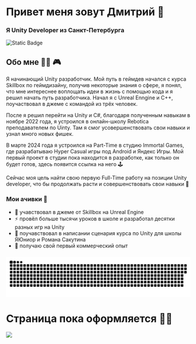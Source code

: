 <div id="header" align="left">
  <h1>  Привет меня зовут Дмитрий 👋</h1>
  <h3> Я Unity Developer из Санкт-Петербурга</h3>
</div>

![Static Badge](https://img.shields.io/badge/DarkVenus-blue?logo=telegram&logoSize=auto&link=https%3A%2F%2Ft.me%2FDarkVenusVD)


## Обо мне :technologist: :video_game:

Я начинающий Unity разработчик. Мой путь в геймдев начался с курса Skillbox по геймдизайну, получив некоторые знания о сфере, я понял, что мне интереснее воплощать идеи в жизнь с помощью кода и я решил начать путь разработчика. Начал я с Unreal Enngine и C++, поучаствовал в джеме с командой из трёх человек. 

После я решил перейти на Unity и C#, благодаря полученным навыкам в ноябре 2022 года, я устроился в онлайн-школу Rebotica преподавателем по Uinty. Там я смог усовершенствовать свои навыки и узнал много новых фишек.

В марте 2024 года я устроился на Part-Time в студию Immortal Games, где разрабатываю Hyper Casual игры под Android и Яндекс Игры. Мой первый проект в студии пока находится в разработке, как только он будет готов, здесь появится ссылка на него :joystick:

Сейчас моя цель найти свою первую Full-Time работу на позиции Unity developer, что бы продолжать расти и совершенствовать свои навыки :seedling:

### Мои ачивки :star2:

- 🔭 учавствовал в джеме от Skillbox на Unreal Engine
- ⚡ провёл больше тысячи уроков в школе и разработал десятки разных игр на Unity
- 👯 поучавствовал в написании сценария курса по Unity для школы ЯЮниор и Романа Сакутина 
- 💸 получаю свой первый коммерческий опыт




 ###

<p align="center">
 <img width="600" src="assets/github-snake.svg" alt="snake"/>
</p>  







# Страница пока оформляется  :technologist:


![](http://github-profile-summary-cards.vercel.app/api/cards/profile-details?username=DarkVenusJB&theme=aura_dark)
            

<!--
**DarkVenusJB/DarkVenusJB** is a ✨ _special_ ✨ repository because its `README.md` (this file) appears on your GitHub profile.

Here are some ideas to get you started:

- 🔭 I’m currently working on ...
- 🌱 I’m currently learning ...
- 👯 I’m looking to collaborate on ...
- 🤔 I’m looking for help with ...
- 💬 Ask me about ...
- 📫 How to reach me: ...
- 😄 Pronouns: ...
- ⚡ Fun fact: ...
-->
